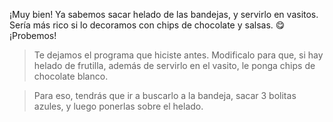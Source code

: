 <gs-attire
  attire-url="https://raw.githubusercontent.com/MumukiProject/mumuki-guia-gobstones-alternativa-kids/master/assets/attires/config.json">
</gs-attire>
<gs-toolbox toolbox-url="https://raw.githubusercontent.com/MumukiProject/mumuki-guia-gobstones-alternativa-kids/master/assets/toolbox.xml">
</gs-toolbox>

¡Muy bien! Ya sabemos sacar helado de las bandejas, y servirlo en vasitos. Sería más rico si lo decoramos con chips de chocolate y salsas. :yum: ¡Probemos! 

> Te dejamos el programa que hiciste antes. Modificalo para que, si hay helado de frutilla, además de servirlo en el vasito, le ponga chips de chocolate blanco. 

> Para eso, tendrás que ir a buscarlo a la bandeja, sacar 3 bolitas azules, y luego ponerlas sobre el helado. 
